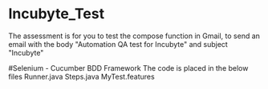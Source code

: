 # Incubyte_Test
The assessment is for you to test the compose function in Gmail, to send an email with the body "Automation QA test for Incubyte" and subject "Incubyte"

#Selenium - Cucumber BDD Framework
The code is placed in the below files
Runner.java
Steps.java
MyTest.features
